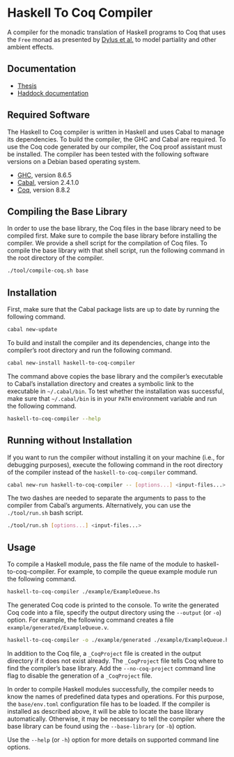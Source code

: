 # Haskell To Coq Compiler

A compiler for the monadic translation of Haskell programs to Coq that uses the `Free` monad as presented by [Dylus et al.](https://arxiv.org/abs/1805.08059) to model partiality and other ambient effects.

## Documentation

- [Thesis](https://thesis.ba.just-otter.com)
- [Haddock documentation](https://haskell-to-coq-compiler.just-otter.com)

## Required Software

The Haskell to Coq compiler is written in Haskell and uses Cabal to manage
its dependencies. To build the compiler, the GHC and Cabal are required. To
use the Coq code generated by our compiler, the Coq proof assistant must be
installed. The compiler has been tested with the following software versions on
a Debian based operating system.

  * [GHC](https://www.haskell.org/ghc/), version 8.6.5
  * [Cabal](https://www.haskell.org/cabal/), version 2.4.1.0
  * [Coq](https://coq.inria.fr/download), version 8.8.2

## Compiling the Base Library

In order to use the base library, the Coq files in the base library need
to be compiled first. Make sure to compile the base library before installing
the compiler. We provide a shell script for the compilation of Coq files. To
compile the base library with that shell script, run the following command in
the root directory of the compiler.

```bash
./tool/compile-coq.sh base
```

## Installation

First, make sure that the Cabal package lists are up to date  by running the
following command.

```bash
cabal new-update
```

To build and install the compiler and its dependencies, change into the
compiler’s root directory and run the following command.

```bash
cabal new-install haskell-to-coq-compiler
```

The command above copies the base library and the compiler’s executable to
Cabal’s installation directory and creates a symbolic link to the executable in
`~/.cabal/bin`. To test whether the installation was successful, make sure that
`~/.cabal/bin` is in your `PATH` environment variable and run the following
command.

```bash
haskell-to-coq-compiler --help
```

## Running without Installation

If you want to run the compiler without installing it on your machine (i.e.,
for debugging purposes), execute the following command in the root directory of
the compiler instead of the `haskell-to-coq-compiler` command.

```bash
cabal new-run haskell-to-coq-compiler -- [options...] <input-files...>
```

The two dashes are needed to separate the arguments to pass to the compiler from Cabal’s arguments.
Alternatively, you can use the `./tool/run.sh` bash script.

```bash
./tool/run.sh [options...] <input-files...>
```

## Usage

To compile a Haskell module, pass the file name of the module to haskell-to-coq-compiler.
For example, to compile the queue example module run the following command.

```bash
haskell-to-coq-compiler ./example/ExampleQueue.hs
```

The generated Coq code is printed to the console. To write the generated Coq
code into a file, specify the output directory using the `--output` (or `-o`)
option. For example, the following command creates a file
`example/generated/ExampleQueue.v`.

```bash
haskell-to-coq-compiler -o ./example/generated ./example/ExampleQueue.hs
```

In addition to the Coq file, a `_CoqProject` file is created in the output
directory if it does not exist already. The `_CoqProject` file tells Coq where
to find the compiler’s base library. Add the `--no-coq-project` command line
flag to disable the generation of a `_CoqProject` file.

In order to compile Haskell modules successfully, the compiler needs to know the names of predefined data types and operations. For this purpose, the `base/env.toml` configuration file has to be loaded.
If the compiler is installed as described above, it will be able to locate the base library automatically.
Otherwise, it may be necessary to tell the compiler where the base library can be found using the
`--base-library` (or `-b`) option.

Use the `--help` (or `-h`) option for more details on supported command line options.
